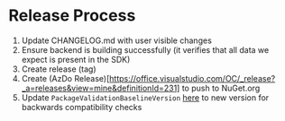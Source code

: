 # Release Process

1. Update CHANGELOG.md with user visible changes
2. Ensure backend is building successfully (it verifies that all data we expect is present in the SDK)
3. Create release (tag)
4. Create (AzDo Release)[https://office.visualstudio.com/OC/_release?_a=releases&view=mine&definitionId=231] to push to NuGet.org
5. Update `PackageValidationBaselineVersion` [here](src/Directory.Build.targets) to new version for backwards compatibility checks